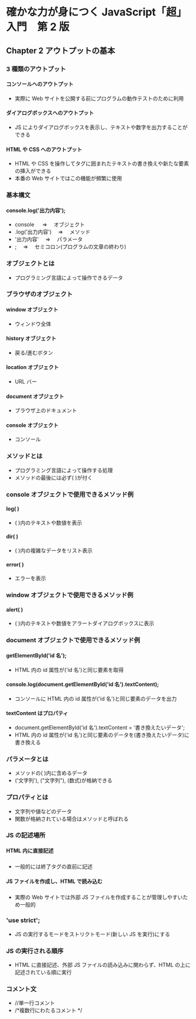 # 確かな力が身につく JavaScript「超」入門　第 2 版

## Chapter 2 アウトプットの基本

### 3 種類のアウトプット

#### コンソールへのアウトプット<br>

- 実際に Web サイトを公開する前にプログラムの動作テストのために利用

#### ダイアログボックスへのアウトプット<br>

- JS によりダイアログボックスを表示し、テキストや数字を出力することができる

#### HTML や CSS へのアウトプット<br>

- HTML や CSS を操作してタグに囲まれたテキストの書き換えや新たな要素の挿入ができる
- 本番の Web サイトではこの機能が頻繁に使用

### 基本構文

#### console.log('出力内容');

- console 　 ⇒ 　オブジェクト
- .log('出力内容')　 ⇒ 　メソッド
- '出力内容'　 ⇒ 　パラメータ
- ;　 ⇒ 　セミコロン(プログラムの文章の終わり)

### オブジェクトとは

- プログラミング言語によって操作できるデータ

### ブラウザのオブジェクト

#### window オブジェクト

- ウィンドウ全体

#### history オブジェクト

- 戻る/進むボタン

#### location オブジェクト

- URL バー

#### document オブジェクト

- ブラウザ上のドキュメント

#### console オブジェクト

- コンソール

### メソッドとは

- プログラミング言語によって操作する処理
- メソッドの最後には必ず( )が付く

### console オブジェクトで使用できるメソッド例

#### log( )

- ( )内のテキストや数値を表示

#### dir( )

- ( )内の複雑なデータをリスト表示

#### error( )

- エラーを表示

### window オブジェクトで使用できるメソッド例

#### alert( )

- ( )内のテキストや数値をアラートダイアログボックスに表示

### document オブジェクトで使用できるメソッド例

#### getElementById('id 名');<br>

- HTML 内の id 属性が('id 名')と同じ要素を取得

#### console.log(document.getElementById('id 名').textContent);<br>

- コンソールに HTML 内の id 属性が('id 名')と同じ要素のデータを出力<br>

#### textContent はプロパティ

- document.getElementById('id 名').textContent = '書き換えたいデータ';<br>
- HTML 内の id 属性が('id 名')と同じ要素のデータを(書き換えたいデータ)に書き換える

### パラメータとは

- メソッドの( )内に含めるデータ
- ('文字列'), ("文字列"), (数式)が格納できる

### プロパティとは

- 文字列や値などのデータ
- 関数が格納されている場合はメソッドと呼ばれる

### JS の記述場所

#### HTML 内に直接記述

##### <script>処理内容</script>

- 一般的には</body>終了タグの直前に記述

#### JS ファイルを作成し、HTML で読み込む

##### <script src="HTMLファイルからのJSファイルへのパス"></script>

- 実際の Web サイトでは外部 JS ファイルを作成することが管理しやすいため一般的

### 'use strict';

- JS の実行するモードをストリクトモード(新しい JS を実行)にする

### JS の実行される順序

- HTML に直接記述、外部 JS ファイルの読み込みに関わらず、HTML の上に記述されている順に実行

### コメント文

- //単一行コメント
- \/\*複数行にわたるコメント \*/
